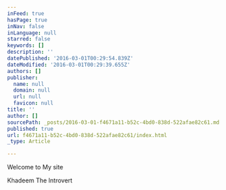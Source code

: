 ```yaml
---
inFeed: true
hasPage: true
inNav: false
inLanguage: null
starred: false
keywords: []
description: ''
datePublished: '2016-03-01T00:29:54.839Z'
dateModified: '2016-03-01T00:29:39.655Z'
authors: []
publisher:
  name: null
  domain: null
  url: null
  favicon: null
title: ''
author: []
sourcePath: _posts/2016-03-01-f4671a11-b52c-4bd0-838d-522afae82c61.md
published: true
url: f4671a11-b52c-4bd0-838d-522afae82c61/index.html
_type: Article

---
```

Welcome to My site

Khadeem The Introvert